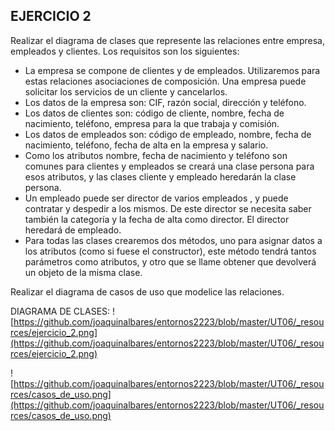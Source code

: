 ## EJERCICIO 2

Realizar el diagrama de clases que represente las relaciones entre
empresa, empleados y clientes. Los requisitos son los siguientes:

- La empresa se compone de clientes y de empleados. Utilizaremos para estas relaciones asociaciones de composición. Una empresa puede solicitar los servicios de un cliente y cancelarlos.
- Los datos de la empresa son: CIF, razón social, dirección y teléfono.
- Los datos de clientes son: código de cliente, nombre, fecha de nacimiento, teléfono, empresa para la que trabaja y comisión. 
- Los datos de empleados son: código de empleado, nombre, fecha de nacimiento, teléfono, fecha de alta en la empresa y salario.
- Como los atributos nombre, fecha de nacimiento y teléfono son comunes para clientes y empleados se creará una clase persona para esos atributos, y las clases cliente y empleado heredarán la clase persona.
- Un empleado puede ser director de varios empleados , y puede contratar y despedir a los mismos. De este director se necesita saber también la categoría y la fecha de alta como director. El director heredará de empleado.
- Para todas las clases crearemos dos métodos, uno para asignar datos a los atributos (como si fuese el constructor), este método tendrá tantos parámetros como atributos, y otro que se llame obtener que devolverá un objeto de la misma clase.

Realizar el diagrama de casos de uso que modelice las relaciones.

DIAGRAMA DE CLASES:
![https://github.com/joaquinalbares/entornos2223/blob/master/UT06/_resources/ejercicio_2.png](https://github.com/joaquinalbares/entornos2223/blob/master/UT06/_resources/ejercicio_2.png)

![https://github.com/joaquinalbares/entornos2223/blob/master/UT06/_resources/casos_de_uso.png](https://github.com/joaquinalbares/entornos2223/blob/master/UT06/_resources/casos_de_uso.png)
